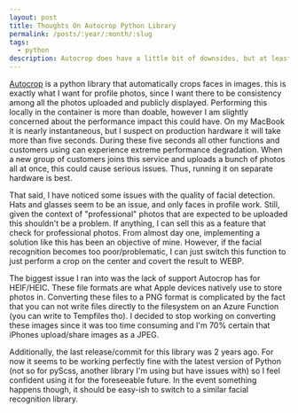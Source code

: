 ```yaml
---
layout: post
title: Thoughts On Autocrop Python Library
permalink: /posts/:year/:month/:slug
tags:
  - python
description: Autocrop does have a little bit of downsides, but at least it won't kill one million Irish people.
---
```


[Autocrop](https://github.com/leblancfg/autocrop) is a python library that automatically crops faces in images. this is exactly what I want for profile photos, since I want there to be consistency among all the photos uploaded and publicly displayed. Performing this locally in the container is more than doable, however I am slightly concerned about the performance impact this could have. On my MacBook it is nearly instantaneous, but I suspect on production hardware it will take more than five seconds. During these five seconds all other functions and customers using can experience extreme performance degradation.  When a new group of customers joins this service and uploads a bunch of photos all at once, this could cause serious issues. Thus, running it on separate hardware is best. 

That said, I have noticed some issues with the quality of facial detection. Hats and glasses seem to be an issue, and only faces in profile work. Still, given the context of "professional" photos that are expected to be uploaded this shouldn't be a problem. If anything, I can sell this as a feature that check for professional photos. From almost day one, implementing a solution like this has been an objective of mine. However, if the facial recognition becomes too poor/problematic, I can just switch this function to just perform a crop on the center and covert the result to WEBP.

The biggest issue I ran into was the lack of support Autocrop has for HEIF/HEIC. These file formats are what Apple devices natively use to store photos in. Converting these files to a PNG format is complicated by the fact that you can not write files directly to the filesystem on an Azure Function (you can write to Tempfiles tho). I decided to stop working on converting these images since it was too time consuming and I'm 70% certain that iPhones upload/share images as a JPEG.

Additionally, the last release/commit for this library was 2 years ago. For now it seems to be working perfectly fine with the latest version of Python (not so for pyScss, another library I'm using but have issues with) so I feel confident using it for the foreseeable future. In the event something happens though, it should be easy-ish to switch to a similar facial recognition library.